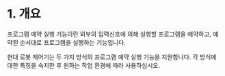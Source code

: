 ﻿# 1. 개요

프로그램 예약 실행 기능이란 외부의 입력신호에 의해 실행할 프로그램을 예약하고, 예약된 순서대로 프로그램을 실행하는 기능입니다. 

현대 로봇 제어기는 두 가지 방식의 프로그램 예약 실행 기능을 지원합니다. 각 방식에 대한 특징을 숙지한 후 원하는 작업 환경에 따라 사용하십시오. 
